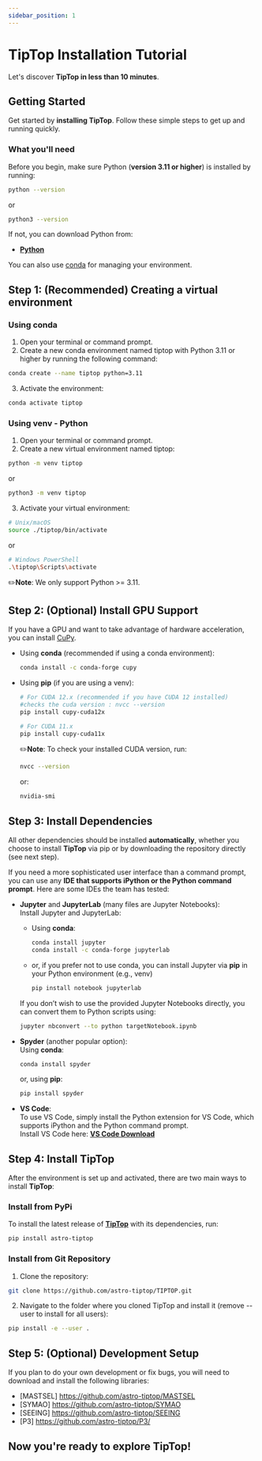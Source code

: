 ```yaml
---
sidebar_position: 1
---
```


# TipTop Installation Tutorial

Let's discover **TipTop in less than 10 minutes**.

## Getting Started

Get started by **installing TipTop**. Follow these simple steps to get up and running quickly.

<!-- Or **try Docusaurus immediately** with **[docusaurus.new](https://docusaurus.new)**. -->

### What you'll need

Before you begin, make sure Python (**version 3.11 or higher**) is installed by running:

```bash
python --version
```
or
```bash
python3 --version
```
If not, you can download Python from:
   - [**Python**](https://www.python.org/downloads/)

You can also use [conda](https://docs.conda.io/projects/conda/en/latest/user-guide/install/index.html) for managing your environment.

## Step 1: (Recommended) Creating a virtual environment

### Using conda

1. Open your terminal or command prompt.
2. Create a new conda environment named tiptop with Python 3.11 or higher by running the following command:
```bash
conda create --name tiptop python=3.11
```

3. Activate the environment:
```bash
conda activate tiptop
```

### Using venv - Python

1. Open your terminal or command prompt.  
2. Create a new virtual environment named tiptop:

```bash
python -m venv tiptop
```
or
```bash
python3 -m venv tiptop
```
3. Activate your virtual environment:

```bash
# Unix/macOS
source ./tiptop/bin/activate
```
or
```bash
# Windows PowerShell
.\tiptop\Scripts\activate
```
✏️**Note**: We only support Python >= 3.11.

## Step 2: (Optional) Install GPU Support

If you have a GPU and want to take advantage of hardware acceleration, you can install [CuPy](https://docs.cupy.dev/en/stable/install.html).
- Using **conda** (recommended if using a conda environment):
  ```bash
  conda install -c conda-forge cupy
  ```
- Using **pip** (if you are using a venv):
  ```bash
  # For CUDA 12.x (recommended if you have CUDA 12 installed)
  #checks the cuda version : nvcc --version
  pip install cupy-cuda12x

  # For CUDA 11.x
  pip install cupy-cuda11x
  ```
  ✏️**Note**: To check your installed CUDA version, run:
  ```bash
  nvcc --version
  ```
  or:
  ```bash
  nvidia-smi
  ```


## Step 3: Install Dependencies

All other dependencies should be installed **automatically**, whether you choose to install **TipTop** via pip or by downloading the repository directly (see next step).

If you need a more sophisticated user interface than a command prompt, you can use any **IDE that supports iPython or the Python command prompt**. Here are some IDEs the team has tested:

- **Jupyter** and **JupyterLab** (many files are Jupyter Notebooks):<br/> 
  Install Jupyter and JupyterLab: <br/> 
  - Using **conda**:
    ```bash
    conda install jupyter
    conda install -c conda-forge jupyterlab
    ```
  - or, if you prefer not to use conda, you can install Jupyter via **pip** in your Python environment (e.g., venv)
    ```bash
    pip install notebook jupyterlab
    ```
  If you don’t wish to use the provided Jupyter Notebooks directly, you can convert them to Python scripts using:
  ```bash
  jupyter nbconvert --to python targetNotebook.ipynb
  ```

- **Spyder** (another popular option):<br/>
  Using **conda**:
  ```bash
  conda install spyder
  ```
  or, using **pip**:
  ```bash
  pip install spyder
  ```

- **VS Code**:<br/>
To use VS Code, simply install the Python extension for VS Code, which supports iPython and the Python command prompt.\
Install VS Code here: [**VS Code Download**](https://code.visualstudio.com/)

## Step 4: Install TipTop

After the environment is set up and activated, there are two main ways to install **TipTop**:

### Install from PyPi
To install the latest release of [**TipTop**](https://pypi.org/project/astro-tiptop/) with its dependencies, run:
```bash
pip install astro-tiptop
```

### Install from Git Repository
1. Clone the repository:
```bash
git clone https://github.com/astro-tiptop/TIPTOP.git
```
2. Navigate to the folder where you cloned TipTop and install it (remove --user to install for all users):
```bash
pip install -e --user .
```

## Step 5: (Optional) Development Setup
If you plan to do your own development or fix bugs, you will need to download and install the following libraries:
- [MASTSEL] https://github.com/astro-tiptop/MASTSEL
- [SYMAO] https://github.com/astro-tiptop/SYMAO
- [SEEING] https://github.com/astro-tiptop/SEEING
- [P3] https://github.com/astro-tiptop/P3/

## Now you're ready to explore TipTop!